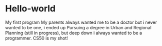# Hello-world
My first program
My parents always wanted me to be a 
doctor but i never wanted to be one, i ended up 
Pursuing a degree in Urban and Regional Planning
(still in progress), but deep down i always wanted 
to be a programmer.
CS50 is my shot!
